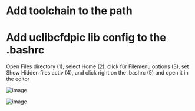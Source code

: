 # Add toolchain to the path

# Add uclibcfdpic lib config to the .bashrc


Open Files directory (1), select Home (2), click für Filemenu options (3), set Show Hidden files activ (4), and click right on the .bashrc (5) and open it in the editor

![image](https://github.com/ESP32DE/Boot-Linux-ESP32S3-Playground/assets/16070445/af53bbb7-3900-43b4-86c6-c3951c7e8a10)

![image](https://github.com/ESP32DE/Boot-Linux-ESP32S3-Playground/assets/16070445/ac9da66d-b8f3-479a-8b3d-e3f9ae0cded7)

